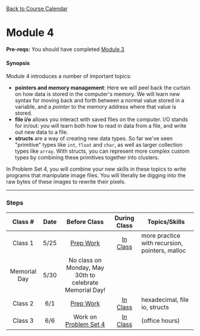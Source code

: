 [Back to Course Calendar](../../..)

# Module 4

**Pre-reqs:** You should have completed [Module 3](../../unit1-fundamentals/module3)

#### Synopsis 

Module 4 introduces a number of important topics:

* **pointers and memory management**: Here we will peel back the curtain on how data is stored in the computer's memory. We will learn new syntax for moving back and forth between a normal value stored in a variable, and a *pointer* to the memory address where that value is stored.
* **file i/o** allows you interact with saved files on the computer. I/O stands for in/out: you will learn both how to read in data from a file, and write out new data to a file.
* **structs** are a way of creating new data types. So far we've seen "primitive" types like `int`, `float` and `char`, as well as larger collection types like `array`. With structs, you can represent more complex custom types by combining these primitives together into clusters.

In Problem Set 4, you will combine your new skills in these topics to write programs that manipulate image files. You will literally be digging into the raw bytes of these images to rewrite their pixels.

***

### Steps

Class # | Date | Before Class | During Class | Topics/Skills
:------:|:----:|:------------:|:------------:|-----------------------|
Class 1 | 5/25 | [Prep Work](./materials/class1-prep) | [In Class](./materials/class1) | more practice with recursion, pointers, malloc
Memorial Day | 5/30 | No class on Monday, May 30th to celebrate Memorial Day!
Class 2 | 6/1 | [Prep Work](./materials/class2-prep) | [In Class](./materials/class2) | hexadecimal, file io, structs
Class 3 | 6/6 | Work on [Problem Set 4](./materials/problem-set) | [In Class](./materials/class3) | (office hours)


